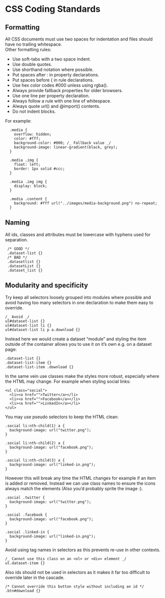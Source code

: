# CSS Coding Standards

## Formatting

All CSS documents must use two spaces for indentation and files should have no trailing whitespace.<br> Other formatting rules:

- Use soft-tabs with a two space indent.
- Use double quotes.
- Use shorthand notation where possible.
- Put spaces after : in property declarations.
- Put spaces before { in rule declarations.
- Use hex color codes #000 unless using rgba().
- Always provide fallback properties for older browsers.
- Use one line per property declaration.
- Always follow a rule with one line of whitespace.
- Always quote url() and @import() contents.
- Do not indent blocks.

For example:

      .media {
        overflow: hidden;
        color: #fff;
        background-color: #000; /_ Fallback value _/
        background-image: linear-gradient(black, grey);
      }

      .media .img {
        float: left;
        border: 1px solid #ccc;
      }

      .media .img img {
        display: block;
      }

      .media .content {
        background: #fff url("../images/media-background.png") no-repeat;
      }

## Naming

All ids, classes and attributes must be lowercase with hyphens used for separation.

     /* GOOD */
     .dataset-list {}
     /* BAD */
     .datasetlist {}
     .datasetList {}
     .dataset_list {}

## Modularity and specificity

Try keep all selectors loosely grouped into modules where possible and avoid having too many selectors in one declaration to make them easy to override.

    /_ Avoid _/
    ul#dataset-list {}
    ul#dataset-list li {}
    ul#dataset-list li p a.download {}

Instead here we would create a dataset “module” and styling the item outside of the container allows you to use it on it’s own e.g. on a dataset page:

    .dataset-list {}
    .dataset-list-item {}
    .dataset-list-item .download {}

In the same vein use classes make the styles more robust, especially where the HTML may change. For example when styling social links:

    <ul class="social">
      <li><a href="">Twitter</a></li>
      <li><a href="">Facebook</a></li>
      <li><a href="">LinkedIn</a></li>
    </ul>

You may use pseudo selectors to keep the HTML clean:

    .social li:nth-child(1) a {
      background-image: url("twitter.png");
    }

    .social li:nth-child(2) a {
      background-image: url("facebook.png");
    }

    .social li:nth-child(3) a {
      background-image: url("linked-in.png");
    }

However this will break any time the HTML changes for example if an item is added or removed. Instead we can use class names to ensure the icons always match the elements (Also you’d probably sprite the image :).

    .social .twitter {
      background-image: url("twitter.png");
    }

    .social .facebook {
      background-image: url("facebook.png");
    }

    .social .linked-in {
      background-image: url("linked-in.png");
    }

Avoid using tag names in selectors as this prevents re-use in other contexts.

    /_ Cannot use this class on an <ol> or <div> element _/
    ul.dataset-item {}

Also ids should not be used in selectors as it makes it far too difficult to override later in the cascade.

    /* Cannot override this button style without including an id */
    .btn#download {}
